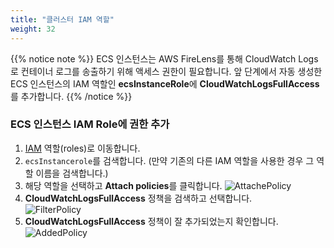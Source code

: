 ```yaml
---
title: "클러스터 IAM 역할"
weight: 32
---
```


{{% notice note %}}
ECS 인스턴스는 AWS FireLens를 통해 CloudWatch Logs로 컨테이너 로그를 송출하기 위해 액세스 권한이 필요합니다. 앞 단계에서 자동 생성한 ECS 인스턴스의 IAM 역할인 **ecsInstanceRole**에 **CloudWatchLogsFullAccess**를 추가합니다.
{{% /notice %}}

### ECS 인스턴스 IAM Role에 권한 추가
1. [IAM](https://console.aws.amazon.com/iam) 역할(roles)로 이동합니다. 
1. `ecsInstancerole`를 검색합니다. (만약 기존의 다른 IAM 역할을 사용한 경우 그 역할 이름을 검색합니다.)
1. 해당 역할을 선택하고 **Attach policies**를 클릭합니다. 
![AttachePolicy](/images/ecs/cluster/attach_policy.png)
1. **CloudWatchLogsFullAccess** 정책을 검색하고 선택합니다.  
![FilterPolicy](/images/ecs/cluster/filter_cw_logs_access.png)
1. **CloudWatchLogsFullAccess** 정책이 잘 추가되었는지 확인합니다. 
![AddedPolicy](/images/ecs/cluster/verify_attached_policy.png)